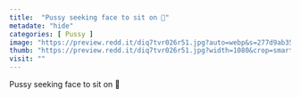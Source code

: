 ```yaml
---
title:  "Pussy seeking face to sit on 🥵"
metadate: "hide"
categories: [ Pussy ]
image: "https://preview.redd.it/diq7tvr026r51.jpg?auto=webp&s=277d9ab35d2dbb1a9cbc2bb8f04ede1479287825"
thumb: "https://preview.redd.it/diq7tvr026r51.jpg?width=1080&crop=smart&auto=webp&s=2c2a00b4399eb6943bcdacb7592b11c38fd424fd"
visit: ""
---
```

Pussy seeking face to sit on 🥵
